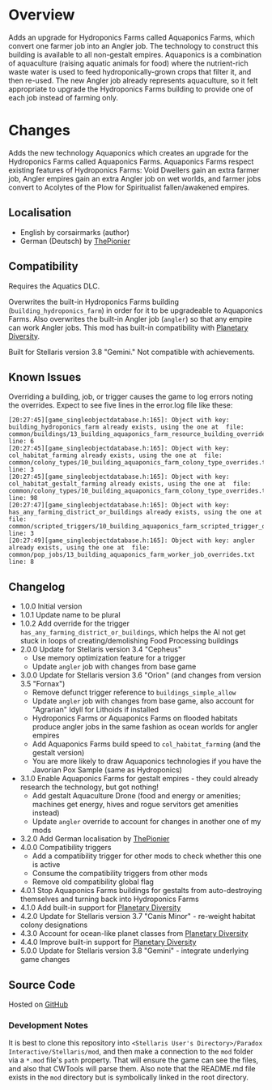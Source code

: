 # Overview

Adds an upgrade for Hydroponics Farms called Aquaponics Farms, which convert one farmer job into an Angler job.  The technology to construct this building is available to all non-gestalt empires.  Aquaponics is a combination of aquaculture (raising aquatic animals for food) where the nutrient-rich waste water is used to feed hydroponically-grown crops that filter it, and then re-used.  The new Angler job already represents aquaculture, so it felt appropriate to upgrade the Hydroponics Farms building to provide one of each job instead of farming only.

# Changes

Adds the new technology Aquaponics which creates an upgrade for the Hydroponics Farms called Aquaponics Farms.  Aquaponics Farms respect existing features of Hydroponics Farms: Void Dwellers gain an extra farmer job, Angler empires gain an extra Angler job on wet worlds, and farmer jobs convert to Acolytes of the Plow for Spiritualist fallen/awakened empires.

## Localisation

* English by corsairmarks (author)
* German (Deutsch) by [ThePionier](https://steamcommunity.com/id/ThePionier)

## Compatibility

Requires the Aquatics DLC.

Overwrites the built-in Hydroponics Farms building (`building_hydroponics_farm`) in order for it to be upgradeable to Aquaponics Farms.  Also overwrites the built-in Angler job (`angler`) so that any empire can work Angler jobs.  This mod has built-in compatibility with [Planetary Diversity](https://steamcommunity.com/sharedfiles/filedetails/?id=819148835).

Built for Stellaris version 3.8 "Gemini."  Not compatible with achievements.

## Known Issues

Overriding a building, job, or trigger causes the game to log errors noting the overrides.  Expect to see five lines in the error.log file like these:

```
[20:27:45][game_singleobjectdatabase.h:165]: Object with key: building_hydroponics_farm already exists, using the one at  file: common/buildings/13_building_aquaponics_farm_resource_building_overrides.txt line: 6
[20:27:45][game_singleobjectdatabase.h:165]: Object with key: col_habitat_farming already exists, using the one at  file: common/colony_types/10_building_aquaponics_farm_colony_type_overrides.txt line: 3
[20:27:45][game_singleobjectdatabase.h:165]: Object with key: col_habitat_gestalt_farming already exists, using the one at  file: common/colony_types/10_building_aquaponics_farm_colony_type_overrides.txt line: 98
[20:27:47][game_singleobjectdatabase.h:165]: Object with key: has_any_farming_district_or_buildings already exists, using the one at  file: common/scripted_triggers/10_building_aquaponics_farm_scripted_trigger_overrides.txt line: 3
[20:27:49][game_singleobjectdatabase.h:165]: Object with key: angler already exists, using the one at  file: common/pop_jobs/13_building_aquaponics_farm_worker_job_overrides.txt line: 8
```

## Changelog

* 1.0.0 Initial version
* 1.0.1 Update name to be plural
* 1.0.2 Add override for the trigger `has_any_farming_district_or_buildings`, which helps the AI not get stuck in loops of creating/demolishing Food Processing buildings
* 2.0.0 Update for Stellaris version 3.4 "Cepheus"
    * Use memory optimization feature for a trigger
    * Update `angler` job with changes from base game
* 3.0.0 Update for Stellaris version 3.6 "Orion" (and changes from version 3.5 "Fornax")
    * Remove defunct trigger reference to `buildings_simple_allow`
    * Update `angler` job with changes from base game, also account for "Agrarian" Idyll for Lithoids if installed
    * Hydroponics Farms or Aquaponics Farms on flooded habitats produce angler jobs in the same fashion as ocean worlds for angler empires
    * Add Aquaponics Farms build speed to `col_habitat_farming` (and the gestalt version)
    * You are more likely to draw Aquaponics technologies if you have the Javorian Pox Sample (same as Hydroponics)
* 3.1.0 Enable Aquaponics Farms for gestalt empires - they could already research the technology, but got nothing!
    * Add gestalt Aquaculture Drone (food and energy or amenities; machines get energy, hives and rogue servitors get amenities instead)
    * Update `angler` override to account for changes in another one of my mods
* 3.2.0 Add German localisation by [ThePionier](https://steamcommunity.com/id/ThePionier)
* 4.0.0 Compatibility triggers
    * Add a compatibility trigger for other mods to check whether this one is active
    * Consume the compatibility triggers from other mods
    * Remove old compatibility global flag
* 4.0.1 Stop Aquaponics Farms buildings for gestalts from auto-destroying themselves and turning back into Hydroponics Farms
* 4.1.0 Add built-in support for [Planetary Diversity](https://steamcommunity.com/sharedfiles/filedetails/?id=819148835)
* 4.2.0 Update for Stellaris version 3.7 "Canis Minor" - re-weight habitat colony designations
* 4.3.0 Account for ocean-like planet classes from [Planetary Diversity](https://steamcommunity.com/sharedfiles/filedetails/?id=819148835)
* 4.4.0 Improve built-in support for [Planetary Diversity](https://steamcommunity.com/sharedfiles/filedetails/?id=819148835)
* 5.0.0 Update for Stellaris version 3.8 "Gemini" - integrate underlying game changes

## Source Code

Hosted on [GitHub](https://github.com/corsairmarks/building_aquaponics_farm)

### Development Notes

It is best to clone this repository into `<Stellaris User's Directory>/Paradox Interactive/Stellaris/mod`, and then make a connection to the `mod` folder via a `*.mod` file's `path` property.  That will ensure the game can see the files, and also that CWTools will parse them.  Also note that the README.md file exists in the `mod` directory but is symbolically linked in the root directory.